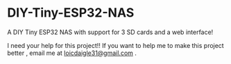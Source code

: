 # DIY-Tiny-ESP32-NAS
A DIY Tiny ESP32 NAS with support for 3 SD cards and a web interface!
 
  
  I need your help for this project!!  If you want to help me to make this project better , email me at loicdaigle31@gmail.com .
